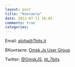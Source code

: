 ```yaml
---
layout: post
title: "Контакты"
date: 2012-07-11 16:02
comments: true
categories:
---
```


Email: [aloha@7bits.it](mailto:aloha@7bits.it)

ВКонтакте: [Omsk Js User Group](http://vk.com/club40621819)

Twitter: [@OmskJS](https://twitter.com/OmskJS), [@_7bits](https://twitter.com/_7bits)
